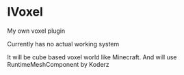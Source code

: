 # IVoxel
My own voxel plugin

Currently has no actual working system

It will be cube based voxel world like Minecraft.
And will use RuntimeMeshComponent by Koderz